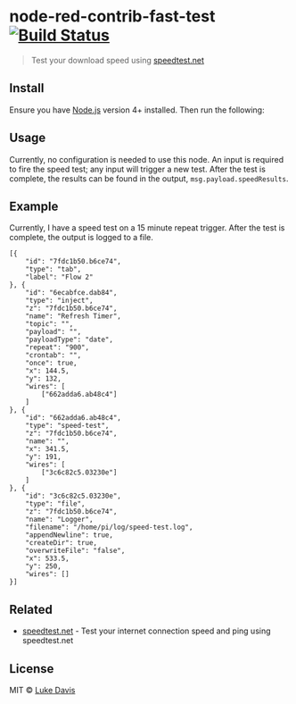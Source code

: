 # node-red-contrib-fast-test [![Build Status](https://travis-ci.org/spookyd/node-red-contrib-speed-test.svg?branch=master)](https://travis-ci.org/spookyd/node-red-contrib-speed-test)

> Test your download speed using [speedtest.net](https://speedtest.net)

## Install

Ensure you have [Node.js](https://nodejs.org) version 4+ installed. Then run the following:

## Usage

Currently, no configuration is needed to use this node.
An input is required to fire the speed test; any input will trigger a new test.
After the test is complete, the results can be found in the output, ``` msg.payload.speedResults ```.

## Example

Currently, I have a speed test on a 15 minute repeat trigger.
After the test is complete, the output is logged to a file.

```
[{
	"id": "7fdc1b50.b6ce74",
	"type": "tab",
	"label": "Flow 2"
}, {
	"id": "6ecabfce.dab84",
	"type": "inject",
	"z": "7fdc1b50.b6ce74",
	"name": "Refresh Timer",
	"topic": "",
	"payload": "",
	"payloadType": "date",
	"repeat": "900",
	"crontab": "",
	"once": true,
	"x": 144.5,
	"y": 132,
	"wires": [
		["662adda6.ab48c4"]
	]
}, {
	"id": "662adda6.ab48c4",
	"type": "speed-test",
	"z": "7fdc1b50.b6ce74",
	"name": "",
	"x": 341.5,
	"y": 191,
	"wires": [
		["3c6c82c5.03230e"]
	]
}, {
	"id": "3c6c82c5.03230e",
	"type": "file",
	"z": "7fdc1b50.b6ce74",
	"name": "Logger",
	"filename": "/home/pi/log/speed-test.log",
	"appendNewline": true,
	"createDir": true,
	"overwriteFile": "false",
	"x": 533.5,
	"y": 250,
	"wires": []
}]
```


## Related

- [speedtest.net](https://github.com/ddsol/speedtest.net) - Test your internet connection speed and ping using speedtest.net


## License

MIT © [Luke Davis](https://lucky13.technologies)
